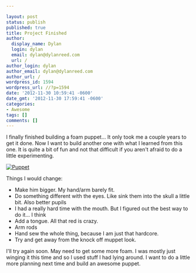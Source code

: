 ```yaml
---

layout: post
status: publish
published: true
title: Project Finished
author:
  display_name: Dylan
  login: dylan
  email: dylan@dylanreed.com
  url: /
author_login: dylan
author_email: dylan@dylanreed.com
author_url: /
wordpress_id: 1594
wordpress_url: //?p=1594
date: '2012-11-30 10:59:41 -0600'
date_gmt: '2012-11-30 17:59:41 -0600'
categories:
- Awesome
tags: []
comments: []
---
```


I finally finished building a foam puppet... It only took  me a couple years to get it done. Now I want to build another one with what I learned from this one. It is quite a bit of fun and not that difficult if you aren't afraid to do a little experimenting.

[![][1]][2]

   [1]: /media/2012/11/photo-1024x1024.jpg (Puppet)
   [2]: /media/2012/11/photo.jpg

Things I would change:

  * Make him bigger. My hand/arm barely fit.
  * Do something different with the eyes. Like sink them into the skull a little bit. Also better pupils
  * I had a really hard time with the mouth. But I figured out the best way to do it... I think
  * Add a tongue. All that red is crazy.
  * Arm rods
  * Hand sew the whole thing, because I am just that hardcore.
  * Try and get away from the knock off muppet look.
  


  
I'll try again soon. May need to get some more foam. I was mostly just winging it this time and so I used stuff I had lying around. I want to do a little more planning next time and build an awesome puppet.
